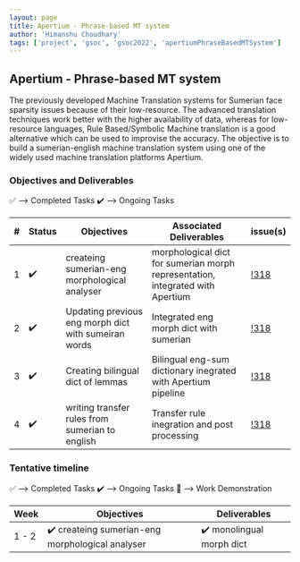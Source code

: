 ```yaml
---
layout: page
title: Apertium - Phrase-based MT system
author: 'Himanshu Choudhary'
tags: ['project', 'gsoc', 'gsoc2022', 'apertiumPhraseBasedMTSystem']
---
```


## Apertium - Phrase-based MT system
The previously developed Machine Translation systems for Sumerian face sparsity issues because of their low-resource. The advanced translation techniques work better with the higher availability of data, whereas for low-resource languages, Rule Based/Symbolic Machine translation is a good alternative which can be used to improvise the accuracy. The objective is to build a sumerian-english machine translation system using one of the widely used machine translation platforms Apertium.

### Objectives and Deliverables

:white_check_mark: --> Completed Tasks  :heavy_check_mark: --> Ongoing Tasks

| \# | Status  | Objectives                    | Associated Deliverables         | issue(s) |
| --- | --- | ----------------------------- | ---------------------------------------------- | -------- |
| 1 |:heavy_check_mark:|  createing sumerian-eng morphological analyser | morphological dict for sumerian morph representation, integrated with Apertium | [!318]() |
| 2 |:heavy_check_mark:| Updating previous eng morph dict with sumeiran words | Integrated eng morph dict with sumerian | [!318]() |
| 3 |:heavy_check_mark:|  Creating bilingual dict of lemmas | Bilingual eng-sum dictionary inegrated with Apertium pipeline | [!318]() |
| 4 |:heavy_check_mark:| writing transfer rules from sumerian to english | Transfer rule inegration and post processing | [!318]() |


<!-- ### Additional Objectives

| \# | Status  | Objectives         | Associated Deliverables                                             | issue(s) |
| --- | --- | ------------------ | ------------------------------------------------------------------- | -------- |
| 1 | :heavy_check_mark: | hello world  | hello world |    [!318]()     |
| 1 | :white_check_mark: | hello world  | hello world |    [!318]()     | -->


### Tentative timeline

:white_check_mark: --> Completed Tasks  :heavy_check_mark: --> Ongoing Tasks  :raised_hands: --> Work Demonstration

| Week  |Objectives | Deliverables |
|---|---|---|
|1 - 2| :heavy_check_mark: createing sumerian-eng morphological analyser  |  :heavy_check_mark: monolingual morph dict |



<!-- |2| :heavy_check_mark: hello world  |  :heavy_check_mark: hello world <br/> :heavy_check_mark: hello world <br> :raised_hands: hello world|
|3| :heavy_check_mark: hello world  |  :heavy_check_mark: hello world <br/> :heavy_check_mark: hello world <br> :raised_hands: hello world| -->

